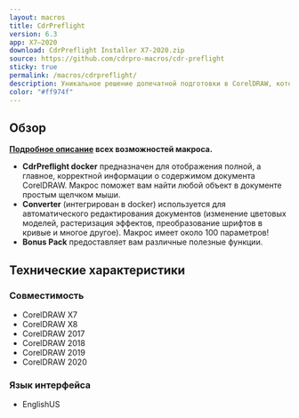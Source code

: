 ```yaml
---
layout: macros
title: CdrPreflight
version: 6.3
app: X7–2020
download: CdrPreflight Installer X7-2020.zip
source: https://github.com/cdrpro-macros/cdr-preflight
sticky: true
permalink: /macros/cdrpreflight/
description: Уникальное решение допечатной подготовки в CorelDRAW, которое будет одинаково полезно как для отдельных дизайнеров, так и для целых полиграфических центров. Всего в несколько кликов CdrPreflight поможет вам найти и решить самые распространённые проблемы в CDR файлах, экономя время и деньги.
color: "#ff974f"
---
```


## Обзор

**[Подробное описание](https://www.gitbook.com/book/cdrpro-macros/cdrpreflight/) всех возможностей макроса.**

* **CdrPreflight docker** предназначен для отображения полной, а главное, корректной информации о содержимом документа CorelDRAW. Макрос поможет вам найти любой объект в документе простым щелчком мыши.
* **Converter** (интегрирован в docker) используется для автоматического редактирования документов (изменение цветовых моделей, растеризация эффектов, преобразование шрифтов в кривые и многое другое). Макрос имеет около 100 параметров!
* **Bonus Pack** предоставляет вам различные полезные функции.

## Технические характеристики

### Совместимость

* CorelDRAW X7
* CorelDRAW X8
* CorelDRAW 2017
* CorelDRAW 2018
* CorelDRAW 2019
* CorelDRAW 2020

### Язык интерфейса

* EnglishUS
